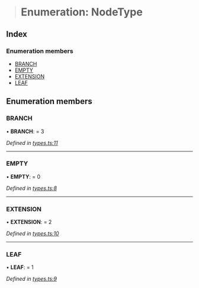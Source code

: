 > # Enumeration: NodeType

## Index

### Enumeration members

* [BRANCH](_types_.nodetype.md#branch)
* [EMPTY](_types_.nodetype.md#empty)
* [EXTENSION](_types_.nodetype.md#extension)
* [LEAF](_types_.nodetype.md#leaf)

## Enumeration members

###  BRANCH

• **BRANCH**: = 3

*Defined in [types.ts:11](https://github.com/polkadot-js/common/blob/8fdfd7f/packages/trie-db/src/types.ts#L11)*

___

###  EMPTY

• **EMPTY**: = 0

*Defined in [types.ts:8](https://github.com/polkadot-js/common/blob/8fdfd7f/packages/trie-db/src/types.ts#L8)*

___

###  EXTENSION

• **EXTENSION**: = 2

*Defined in [types.ts:10](https://github.com/polkadot-js/common/blob/8fdfd7f/packages/trie-db/src/types.ts#L10)*

___

###  LEAF

• **LEAF**: = 1

*Defined in [types.ts:9](https://github.com/polkadot-js/common/blob/8fdfd7f/packages/trie-db/src/types.ts#L9)*